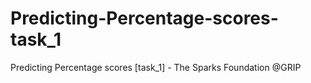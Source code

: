# Predicting-Percentage-scores-task_1
Predicting Percentage scores [task_1] - The Sparks Foundation @GRIP
